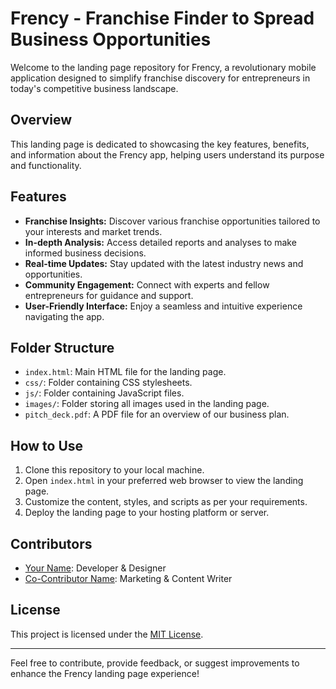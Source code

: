 # Frency - Franchise Finder to Spread Business Opportunities

Welcome to the landing page repository for Frency, a revolutionary mobile application designed to simplify franchise discovery for entrepreneurs in today's competitive business landscape.

## Overview

This landing page is dedicated to showcasing the key features, benefits, and information about the Frency app, helping users understand its purpose and functionality.

## Features

- **Franchise Insights:** Discover various franchise opportunities tailored to your interests and market trends.
- **In-depth Analysis:** Access detailed reports and analyses to make informed business decisions.
- **Real-time Updates:** Stay updated with the latest industry news and opportunities.
- **Community Engagement:** Connect with experts and fellow entrepreneurs for guidance and support.
- **User-Friendly Interface:** Enjoy a seamless and intuitive experience navigating the app.

## Folder Structure

- `index.html`: Main HTML file for the landing page.
- `css/`: Folder containing CSS stylesheets.
- `js/`: Folder containing JavaScript files.
- `images/`: Folder storing all images used in the landing page.
- `pitch_deck.pdf`: A PDF file for an overview of our business plan.

## How to Use

1. Clone this repository to your local machine.
2. Open `index.html` in your preferred web browser to view the landing page.
3. Customize the content, styles, and scripts as per your requirements.
4. Deploy the landing page to your hosting platform or server.

## Contributors

- [Your Name](link-to-profile): Developer & Designer
- [Co-Contributor Name](link-to-profile): Marketing & Content Writer

## License

This project is licensed under the [MIT License](LICENSE).

---

Feel free to contribute, provide feedback, or suggest improvements to enhance the Frency landing page experience!
